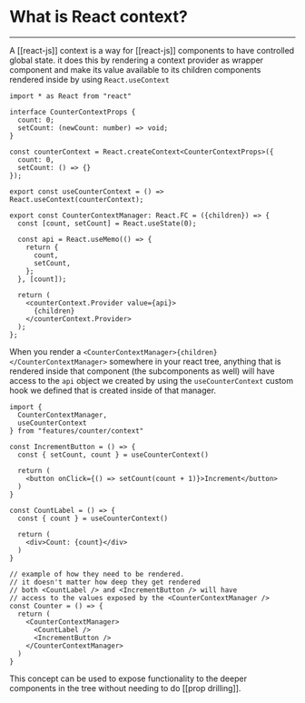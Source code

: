# What is React context?
---
A [[react-js]] context is a way for [[react-js]] components to have controlled global state. it does this by rendering a context provider as wrapper component and make its value available to its children components rendered inside by using `React.useContext`

```tsx
import * as React from "react"

interface CounterContextProps {
  count: 0;
  setCount: (newCount: number) => void;
}

const counterContext = React.createContext<CounterContextProps>({
  count: 0,
  setCount: () => {}
});

export const useCounterContext = () => React.useContext(counterContext);

export const CounterContextManager: React.FC = ({children}) => {
  const [count, setCount] = React.useState(0);

  const api = React.useMemo(() => {
    return {
      count,
      setCount,
    };
  }, [count]);

  return (
    <counterContext.Provider value={api}>
      {children}
    </counterContext.Provider>
  );
};
```

When you render a `<CounterContextManager>{children}</CounterContextManager>` somewhere in your react tree, anything that is rendered inside that component (the subcomponents as well) will have access to the `api` object we created by using the `useCounterContext` custom hook we defined that is created inside of that manager.

```tsx
import {
  CounterContextManager, 
  useCounterContext
} from "features/counter/context"

const IncrementButton = () => {
  const { setCount, count } = useCounterContext()

  return (
    <button onClick={() => setCount(count + 1)}>Increment</button>
  )
}

const CountLabel = () => {
  const { count } = useCounterContext()

  return (
    <div>Count: {count}</div>
  )
}

// example of how they need to be rendered. 
// it doesn't matter how deep they get rendered
// both <CountLabel /> and <IncrementButton /> will have
// access to the values exposed by the <CounterContextManager />
const Counter = () => {
  return (
    <CounterContextManager>
      <CountLabel />
      <IncrementButton />
    </CounterContextManager>
  )
}
```

This concept can be used to expose functionality to the deeper components in the tree without needing to do [[prop drilling]].
